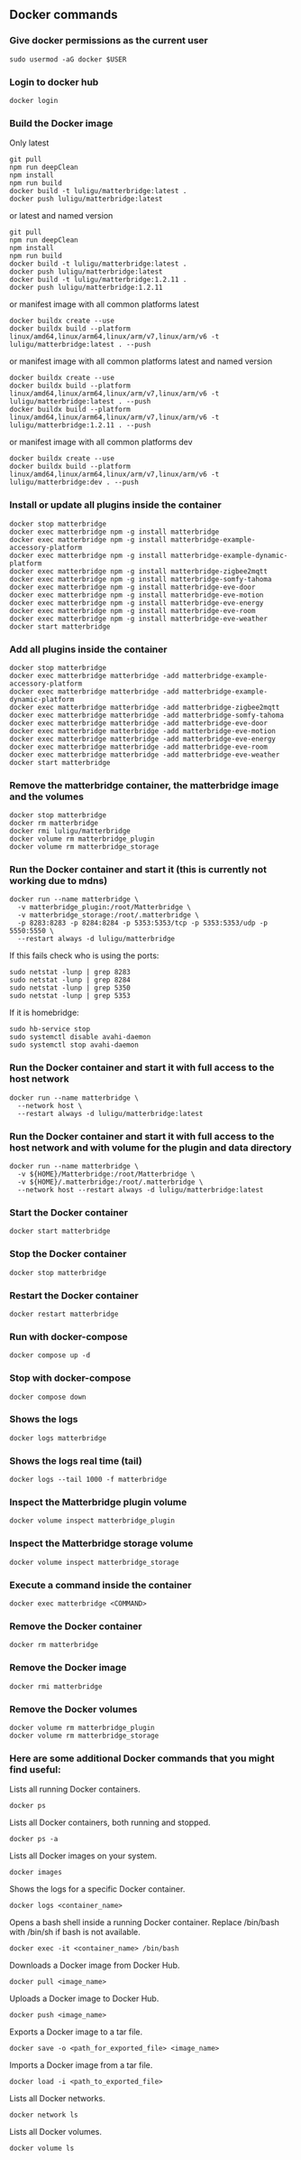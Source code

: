 ## Docker commands


### Give docker permissions as the current user
```
sudo usermod -aG docker $USER
```

### Login to docker hub
```
docker login
```

### Build the Docker image
Only latest
```
git pull
npm run deepClean
npm install
npm run build
docker build -t luligu/matterbridge:latest .
docker push luligu/matterbridge:latest
```
or latest and named version
```
git pull
npm run deepClean
npm install
npm run build
docker build -t luligu/matterbridge:latest .
docker push luligu/matterbridge:latest
docker build -t luligu/matterbridge:1.2.11 .
docker push luligu/matterbridge:1.2.11
```
or manifest image with all common platforms latest
```
docker buildx create --use
docker buildx build --platform linux/amd64,linux/arm64,linux/arm/v7,linux/arm/v6 -t luligu/matterbridge:latest . --push
```
or manifest image with all common platforms latest and named version
```
docker buildx create --use
docker buildx build --platform linux/amd64,linux/arm64,linux/arm/v7,linux/arm/v6 -t luligu/matterbridge:latest . --push
docker buildx build --platform linux/amd64,linux/arm64,linux/arm/v7,linux/arm/v6 -t luligu/matterbridge:1.2.11 . --push
```
or manifest image with all common platforms dev
```
docker buildx create --use
docker buildx build --platform linux/amd64,linux/arm64,linux/arm/v7,linux/arm/v6 -t luligu/matterbridge:dev . --push
```

### Install or update all plugins inside the container
```
docker stop matterbridge
docker exec matterbridge npm -g install matterbridge
docker exec matterbridge npm -g install matterbridge-example-accessory-platform
docker exec matterbridge npm -g install matterbridge-example-dynamic-platform
docker exec matterbridge npm -g install matterbridge-zigbee2mqtt
docker exec matterbridge npm -g install matterbridge-somfy-tahoma
docker exec matterbridge npm -g install matterbridge-eve-door
docker exec matterbridge npm -g install matterbridge-eve-motion
docker exec matterbridge npm -g install matterbridge-eve-energy
docker exec matterbridge npm -g install matterbridge-eve-room
docker exec matterbridge npm -g install matterbridge-eve-weather
docker start matterbridge
```

### Add all plugins inside the container
```
docker stop matterbridge
docker exec matterbridge matterbridge -add matterbridge-example-accessory-platform
docker exec matterbridge matterbridge -add matterbridge-example-dynamic-platform
docker exec matterbridge matterbridge -add matterbridge-zigbee2mqtt
docker exec matterbridge matterbridge -add matterbridge-somfy-tahoma
docker exec matterbridge matterbridge -add matterbridge-eve-door
docker exec matterbridge matterbridge -add matterbridge-eve-motion
docker exec matterbridge matterbridge -add matterbridge-eve-energy
docker exec matterbridge matterbridge -add matterbridge-eve-room
docker exec matterbridge matterbridge -add matterbridge-eve-weather
docker start matterbridge
```

### Remove the matterbridge container, the matterbridge image and the volumes
```
docker stop matterbridge
docker rm matterbridge
docker rmi luligu/matterbridge
docker volume rm matterbridge_plugin
docker volume rm matterbridge_storage

```

### Run the Docker container and start it (this is currently not working due to mdns)
```
docker run --name matterbridge \
  -v matterbridge_plugin:/root/Matterbridge \
  -v matterbridge_storage:/root/.matterbridge \
  -p 8283:8283 -p 8284:8284 -p 5353:5353/tcp -p 5353:5353/udp -p 5550:5550 \
  --restart always -d luligu/matterbridge
```
If this fails check who is using the ports:
```
sudo netstat -lunp | grep 8283
sudo netstat -lunp | grep 8284
sudo netstat -lunp | grep 5350
sudo netstat -lunp | grep 5353
```
If it is homebridge:
```
sudo hb-service stop
sudo systemctl disable avahi-daemon
sudo systemctl stop avahi-daemon
```

### Run the Docker container and start it with full access to the host network
```
docker run --name matterbridge \
  --network host \
  --restart always -d luligu/matterbridge:latest
```

### Run the Docker container and start it with full access to the host network and with volume for the plugin and data directory
```
docker run --name matterbridge \
  -v ${HOME}/Matterbridge:/root/Matterbridge \
  -v ${HOME}/.matterbridge:/root/.matterbridge \
  --network host --restart always -d luligu/matterbridge:latest
```

### Start the Docker container
```
docker start matterbridge
```

### Stop the Docker container
```
docker stop matterbridge
```

### Restart the Docker container
```
docker restart matterbridge
```

### Run with docker-compose
```
docker compose up -d
```

### Stop with docker-compose
```
docker compose down
```

### Shows the logs
```
docker logs matterbridge
```

### Shows the logs real time (tail)
```
docker logs --tail 1000 -f matterbridge
```

### Inspect the Matterbridge plugin volume
```
docker volume inspect matterbridge_plugin
```

### Inspect the Matterbridge storage volume
```
docker volume inspect matterbridge_storage
```

### Execute a command inside the container
```
docker exec matterbridge <COMMAND>
```

### Remove the Docker container
```
docker rm matterbridge
```

### Remove the Docker image
```
docker rmi matterbridge
```

### Remove the Docker volumes
```
docker volume rm matterbridge_plugin
docker volume rm matterbridge_storage
```

### Here are some additional Docker commands that you might find useful:

Lists all running Docker containers.
```
docker ps
```

Lists all Docker containers, both running and stopped.
```
docker ps -a 
```

Lists all Docker images on your system.
```
docker images
```

Shows the logs for a specific Docker container.
```
docker logs <container_name>
```

Opens a bash shell inside a running Docker container. Replace /bin/bash with /bin/sh if bash is not available.
```
docker exec -it <container_name> /bin/bash
```

Downloads a Docker image from Docker Hub.
```
docker pull <image_name>
```

Uploads a Docker image to Docker Hub.
```
docker push <image_name>
```

Exports a Docker image to a tar file.
```
docker save -o <path_for_exported_file> <image_name>
```

Imports a Docker image from a tar file.
```
docker load -i <path_to_exported_file>
```

Lists all Docker networks.
```
docker network ls
```

Lists all Docker volumes.
```
docker volume ls
```
